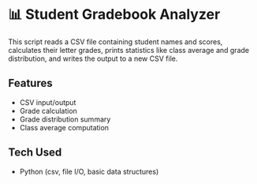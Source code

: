 # 📊 Student Gradebook Analyzer

This script reads a CSV file containing student names and scores, calculates their letter grades, prints statistics like class average and grade distribution, and writes the output to a new CSV file.

## Features
- CSV input/output
- Grade calculation
- Grade distribution summary
- Class average computation

## Tech Used
- Python (csv, file I/O, basic data structures)

